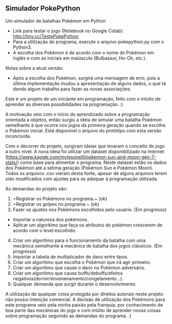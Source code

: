 ## Simulador PokePython
Um simulador de batalhas Pokémon em Python

- Link para testar o jogo (Notebook no Google Colab): http://tiny.cc/TestePokePython
- Para a utilização do programa, execute o arquivo pokepython.py com o Python3.
- A escolha dos Pokémon é de acordo com o nome do Pokémon em inglês e com as iniciais em maiúsculo (Bulbasaur, Ho-Oh, etc.).

Notas sobre a atual versão:
- Após a escolha dos Pokémon, surgirá uma mensagem de erro, pois a última implementação mudou a apresentação de alguns dados, o que tá dando algum trabalho para fazer as novas associações.

Este é um projeto de um iniciante em programação, feito com o intúito de aprender as diversas possibilidades na programação. :)

A motivação veio com o início do aprendizado sobre a programação orientada a objetos, então surgiu a ideia de simular uma batalha Pokémon semelhante à que ocorre nos jogos da primeira geração quando se escolhe o Pokémon inicial. Está disponível o arquivo do protótipo com esta versão inconcluída.

Com o decorrer do projeto, surgiram ideias que levaram o conceito do jogo a outro nível.
A nova ideia foi utilizar um dataset disponibilizado na internet (https://www.kaggle.com/mylesoneill/pokemon-sun-and-moon-gen-7-stats/) como base para alimentar o programa. Neste dataset estão os dados dos Pokémon até a sétima geração (Pokémon Sun e Pokémon Moon). Todos os arquivos .csv vieram desta fonte, apesar de alguns arquivos terem sido modificados com ajustes para se adequar à programação utilizada.

As demandas do projeto são:
1. ~Registrar os Pokémons no programa.~ (ok)
2. ~Registrar os golpes no programa.~ (ok)
3. Fazer os ajustes nos Pokémons escolhidos pelo usuário. (Em progresso)
- Importar a natureza dos pokémons.
- Aplicar um algorítimo que faça os atributos do pokémon crescerem de acordo com o level escolhido.
4. Criar um algorítimo para o funcionamento da batalha com uma mecânica semelhante à mecânica de batalha dos jogos clássicos. (Em progresso)
5. Importar a tabela de multiplicador de dano entre tipos. 
6. Criar um algorítimo que escolha o Pokémon que irá agir primeiro.
7. Criar um algorítimo que cause o dano no Pokémon adversário.
8. Criar um algorítimo que cause buffs/debuffs/efeitos negativos(dormir/envenenamento/congelamento...).
9. Qualquer demanda que surgir durante o desenvolvimento.

A utilização de qualquer coisa protegida por direitos autorais neste projeto não possui intenção comercial. A decisão de utilização dos Pokémons para este programa veio pela minha paixão pela franquia, por conhecimento de boa parte das mecânicas do jogo e com intúito de aprender novas coisas sobre programação seguindo as demandas do programa. :)
